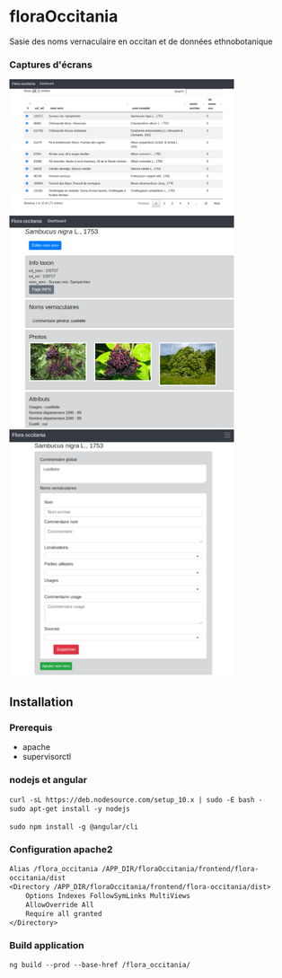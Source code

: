 # floraOccitania
Sasie des noms vernaculaire en occitan et de données ethnobotanique


### Captures d'écrans

<img src="docs/images/capture_dashboard.png" width="400">
<img src="docs/images/capture_detail.png" width="400">
<img src="docs/images/capture_saisie.png" width="400">

## Installation 
### Prerequis
* apache 
* supervisorctl

### nodejs et angular
```
curl -sL https://deb.nodesource.com/setup_10.x | sudo -E bash -
sudo apt-get install -y nodejs

sudo npm install -g @angular/cli
```
### Configuration apache2
```
Alias /flora_occitania /APP_DIR/floraOccitania/frontend/flora-occitania/dist
<Directory /APP_DIR/floraOccitania/frontend/flora-occitania/dist>
    Options Indexes FollowSymLinks MultiViews
    AllowOverride All
    Require all granted
</Directory>
```
### Build application
```
ng build --prod --base-href /flora_occitania/
```
